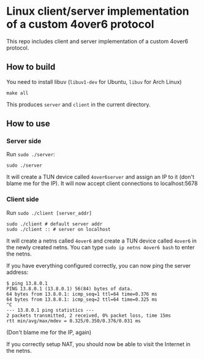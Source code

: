 # Linux client/server implementation of a custom 4over6 protocol

This repo includes client and server implementation of a custom 4over6 protocol.

## How to build

You need to install libuv (`libuv1-dev` for Ubuntu, `libuv` for Arch Linux)

```shell
make all
```

This produces `server` and `client` in the current directory.

## How to use

### Server side

Run `sudo ./server`:

```shell
sudo ./server
```

It will create a TUN device called `4over6server` and assign an IP to it (don't blame me for the IP). It will now accept client connections to localhost:5678

### Client side

Run `sudo ./client [server_addr]`

```shell
sudo ./client # default server addr
sudo ./client :: # server on localhost
```

It will create a netns called `4over6` and create a TUN device called `4over6` in the newly created netns. You can type `sudo ip netns 4over6 bash` to enter the netns.

If you have everything configured correctly, you can now ping the server address:

```shell
$ ping 13.8.0.1
PING 13.8.0.1 (13.8.0.1) 56(84) bytes of data.
64 bytes from 13.8.0.1: icmp_seq=1 ttl=64 time=0.376 ms
64 bytes from 13.8.0.1: icmp_seq=2 ttl=64 time=0.325 ms
^C
--- 13.8.0.1 ping statistics ---
2 packets transmitted, 2 received, 0% packet loss, time 15ms
rtt min/avg/max/mdev = 0.325/0.350/0.376/0.031 ms
```

(Don't blame me for the IP, again)

If you correctly setup NAT, you should now be able to visit the Internet in the netns.

